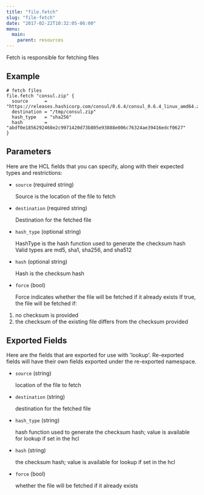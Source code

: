 ```yaml
---
title: "file.fetch"
slug: "file-fetch"
date: "2017-02-22T10:32:05-06:00"
menu:
  main:
    parent: resources
---
```



Fetch is responsible for fetching files


## Example

```hcl
# fetch files
file.fetch "consul.zip" {
  source      = "https://releases.hashicorp.com/consul/0.6.4/consul_0.6.4_linux_amd64.zip"
  destination = "/tmp/consul.zip"
  hash_type   = "sha256"
  hash        = "abdf0e1856292468e2c9971420d73b805e93888e006c76324ae39416edcf0627"
}

```


## Parameters

Here are the HCL fields that you can specify, along with their expected types
and restrictions:


- `source` (required string)

  Source is the location of the file to fetch

- `destination` (required string)

  Destination for the fetched file

- `hash_type` (optional string)

  HashType is the hash function used to generate the checksum hash
Valid types are md5, sha1, sha256, and sha512

- `hash` (optional string)

  Hash is the checksum hash

- `force` (bool)

  Force indicates whether the file will be fetched if it already exists
If true, the file will be fetched if:
1. no checksum is provided
2. the checksum of the existing file differs from the checksum provided


## Exported Fields

Here are the fields that are exported for use with 'lookup'.  Re-exported fields
will have their own fields exported under the re-exported namespace.


- `source` (string)

  location of the file to fetch
 
- `destination` (string)

  destination for the fetched file
 
- `hash_type` (string)

  hash function used to generate the checksum hash; value is available for
lookup if set in the hcl
 
- `hash` (string)

  the checksum hash; value is available for lookup if set in the hcl
 
- `force` (bool)

  whether the file will be fetched if it already exists
  

